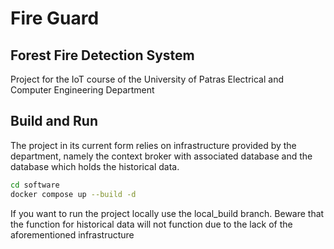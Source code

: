 # Fire Guard

## Forest Fire Detection System

Project for the IoT course of the University of Patras Electrical and Computer Engineering Department

## Build and Run
The project in its current form relies on infrastructure provided by the department,
namely the context broker with associated database and the database which holds the historical data.

```bash
cd software
docker compose up --build -d
```

If you want to run the project locally use the local_build branch.
Beware that the function for historical data will not function due to the lack of the aforementioned infrastructure

